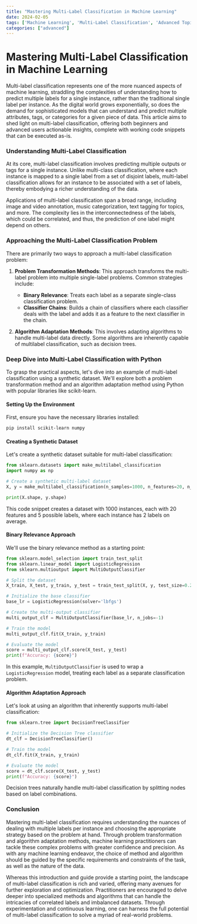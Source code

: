 ```yaml
---
title: "Mastering Multi-Label Classification in Machine Learning"
date: 2024-02-05
tags: ['Machine Learning', 'Multi-Label Classification', 'Advanced Topic']
categories: ["advanced"]
---
```



# Mastering Multi-Label Classification in Machine Learning

Multi-label classification represents one of the more nuanced aspects of machine learning, straddling the complexities of understanding how to predict multiple labels for a single instance, rather than the traditional single label per instance. As the digital world grows exponentially, so does the demand for sophisticated models that can understand and predict multiple attributes, tags, or categories for a given piece of data. This article aims to shed light on multi-label classification, offering both beginners and advanced users actionable insights, complete with working code snippets that can be executed as-is.

### Understanding Multi-Label Classification

At its core, multi-label classification involves predicting multiple outputs or tags for a single instance. Unlike multi-class classification, where each instance is mapped to a single label from a set of disjoint labels, multi-label classification allows for an instance to be associated with a set of labels, thereby embodying a richer understanding of the data.

Applications of multi-label classification span a broad range, including image and video annotation, music categorization, text tagging for topics, and more. The complexity lies in the interconnectedness of the labels, which could be correlated, and thus, the prediction of one label might depend on others.

### Approaching the Multi-Label Classification Problem

There are primarily two ways to approach a multi-label classification problem:

1. **Problem Transformation Methods**: This approach transforms the multi-label problem into multiple single-label problems. Common strategies include:
   - **Binary Relevance**: Treats each label as a separate single-class classification problem.
   - **Classifier Chains**: Builds a chain of classifiers where each classifier deals with the label and adds it as a feature to the next classifier in the chain.

2. **Algorithm Adaptation Methods**: This involves adapting algorithms to handle multi-label data directly. Some algorithms are inherently capable of multilabel classification, such as decision trees.

### Deep Dive into Multi-Label Classification with Python

To grasp the practical aspects, let's dive into an example of multi-label classification using a synthetic dataset. We'll explore both a problem transformation method and an algorithm adaptation method using Python with popular libraries like scikit-learn.

#### Setting Up the Environment

First, ensure you have the necessary libraries installed:

```bash
pip install scikit-learn numpy
```

#### Creating a Synthetic Dataset

Let's create a synthetic dataset suitable for multi-label classification:

```python
from sklearn.datasets import make_multilabel_classification
import numpy as np

# Create a synthetic multi-label dataset
X, y = make_multilabel_classification(n_samples=1000, n_features=20, n_classes=5, n_labels=2, random_state=42)

print(X.shape, y.shape)
```

This code snippet creates a dataset with 1000 instances, each with 20 features and 5 possible labels, where each instance has 2 labels on average.

#### Binary Relevance Approach

We'll use the binary relevance method as a starting point:

```python
from sklearn.model_selection import train_test_split
from sklearn.linear_model import LogisticRegression
from sklearn.multioutput import MultiOutputClassifier

# Split the dataset
X_train, X_test, y_train, y_test = train_test_split(X, y, test_size=0.25, random_state=42)

# Initialize the base classifier
base_lr = LogisticRegression(solver='lbfgs')

# Create the multi-output classifier
multi_output_clf = MultiOutputClassifier(base_lr, n_jobs=-1)

# Train the model
multi_output_clf.fit(X_train, y_train)

# Evaluate the model
score = multi_output_clf.score(X_test, y_test)
print(f"Accuracy: {score}")
```

In this example, `MultiOutputClassifier` is used to wrap a `LogisticRegression` model, treating each label as a separate classification problem.

#### Algorithm Adaptation Approach

Let's look at using an algorithm that inherently supports multi-label classification:

```python
from sklearn.tree import DecisionTreeClassifier

# Initialize the Decision Tree classifier
dt_clf = DecisionTreeClassifier()

# Train the model
dt_clf.fit(X_train, y_train)

# Evaluate the model
score = dt_clf.score(X_test, y_test)
print(f"Accuracy: {score}")
```

Decision trees naturally handle multi-label classification by splitting nodes based on label combinations.

### Conclusion

Mastering multi-label classification requires understanding the nuances of dealing with multiple labels per instance and choosing the appropriate strategy based on the problem at hand. Through problem transformation and algorithm adaptation methods, machine learning practitioners can tackle these complex problems with greater confidence and precision. As with any machine learning endeavor, the choice of method and algorithm should be guided by the specific requirements and constraints of the task, as well as the nature of the data.

Whereas this introduction and guide provide a starting point, the landscape of multi-label classification is rich and varied, offering many avenues for further exploration and optimization. Practitioners are encouraged to delve deeper into specialized methods and algorithms that can handle the intricacies of correlated labels and imbalanced datasets. Through experimentation and continuous learning, one can harness the full potential of multi-label classification to solve a myriad of real-world problems.